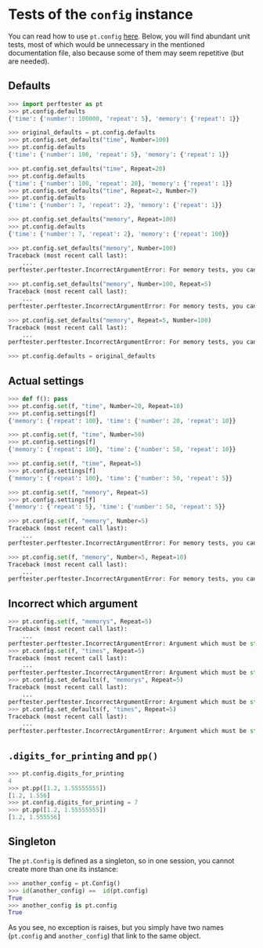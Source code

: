 # Tests of the `config` instance

You can read how to use `pt.config` [here](../docs/use_of_config.md). Below, you will find abundant unit tests, most of which would be unnecessary in the mentioned documentation file, also because some of them may seem repetitive (but are needed).


## Defaults

```python
>>> import perftester as pt
>>> pt.config.defaults
{'time': {'number': 100000, 'repeat': 5}, 'memory': {'repeat': 1}}

>>> original_defaults = pt.config.defaults
>>> pt.config.set_defaults("time", Number=100)
>>> pt.config.defaults
{'time': {'number': 100, 'repeat': 5}, 'memory': {'repeat': 1}}

>>> pt.config.set_defaults("time", Repeat=20)
>>> pt.config.defaults
{'time': {'number': 100, 'repeat': 20}, 'memory': {'repeat': 1}}
>>> pt.config.set_defaults("time", Repeat=2, Number=7)
>>> pt.config.defaults
{'time': {'number': 7, 'repeat': 2}, 'memory': {'repeat': 1}}

>>> pt.config.set_defaults("memory", Repeat=100)
>>> pt.config.defaults
{'time': {'number': 7, 'repeat': 2}, 'memory': {'repeat': 100}}

>>> pt.config.set_defaults("memory", Number=100)
Traceback (most recent call last):
    ...
perftester.perftester.IncorrectArgumentError: For memory tests, you can only set repeat, not number.

>>> pt.config.set_defaults("memory", Number=100, Repeat=5)
Traceback (most recent call last):
    ...
perftester.perftester.IncorrectArgumentError: For memory tests, you can only set repeat, not number.

>>> pt.config.set_defaults("memory", Repeat=5, Number=100)
Traceback (most recent call last):
    ...
perftester.perftester.IncorrectArgumentError: For memory tests, you can only set repeat, not number.

>>> pt.config.defaults = original_defaults

```

## Actual settings

```python
>>> def f(): pass
>>> pt.config.set(f, "time", Number=20, Repeat=10)
>>> pt.config.settings[f]
{'memory': {'repeat': 100}, 'time': {'number': 20, 'repeat': 10}}

>>> pt.config.set(f, "time", Number=50)
>>> pt.config.settings[f]
{'memory': {'repeat': 100}, 'time': {'number': 50, 'repeat': 10}}

>>> pt.config.set(f, "time", Repeat=5)
>>> pt.config.settings[f]
{'memory': {'repeat': 100}, 'time': {'number': 50, 'repeat': 5}}

>>> pt.config.set(f, "memory", Repeat=5)
>>> pt.config.settings[f]
{'memory': {'repeat': 5}, 'time': {'number': 50, 'repeat': 5}}

>>> pt.config.set(f, "memory", Number=5)
Traceback (most recent call last):
    ...
perftester.perftester.IncorrectArgumentError: For memory tests, you can only set repeat, not number.

>>> pt.config.set(f, "memory", Number=5, Repeat=10)
Traceback (most recent call last):
    ...
perftester.perftester.IncorrectArgumentError: For memory tests, you can only set repeat, not number.

```

## Incorrect which argument

```python
>>> pt.config.set(f, "memorys", Repeat=5)
Traceback (most recent call last):
    ...
perftester.perftester.IncorrectArgumentError: Argument which must be str from among memory, time
>>> pt.config.set(f, "times", Repeat=5)
Traceback (most recent call last):
    ...
perftester.perftester.IncorrectArgumentError: Argument which must be str from among memory, time
>>> pt.config.set_defaults(f, "memorys", Repeat=5)
Traceback (most recent call last):
    ...
perftester.perftester.IncorrectArgumentError: Argument which must be str from among memory, time
>>> pt.config.set_defaults(f, "times", Repeat=5)
Traceback (most recent call last):
    ...
perftester.perftester.IncorrectArgumentError: Argument which must be str from among memory, time

```

## `.digits_for_printing` and `pp()`

```python
>>> pt.config.digits_for_printing
4
>>> pt.pp([1.2, 1.55555555])
[1.2, 1.556]
>>> pt.config.digits_for_printing = 7
>>> pt.pp([1.2, 1.55555555])
[1.2, 1.555556]


```

## Singleton

The `pt.Config` is defined as a singleton, so in one session, you cannot create more than one its instance:

```python
>>> another_config = pt.Config()
>>> id(another_config) ==  id(pt.config)
True
>>> another_config is pt.config
True

```

As you see, no exception is raises, but you simply have two names (`pt.config` and `another_config`) that link to the same object.